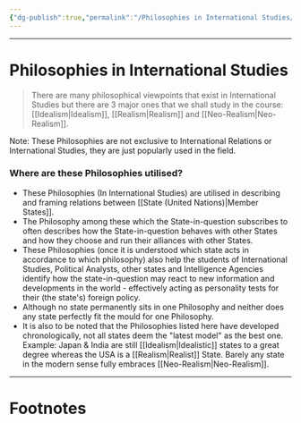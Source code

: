 ```yaml
---
{"dg-publish":true,"permalink":"/Philosophies in International Studies/","tags":["Academics","Philosophy","politics"]}
---
```



---
# Philosophies in International Studies
> There are many philosophical viewpoints that exist in International Studies but there are 3 major ones that we shall study in the course: [[Idealism\|Idealism]], [[Realism\|Realism]] and [[Neo-Realism\|Neo-Realism]].

Note: These Philosophies are not exclusive to International Relations or International Studies, they are just popularly used in the field.
### Where are these Philosophies utilised?
- These Philosophies (In International Studies) are utilised in describing and framing relations between [[State (United Nations)\|Member States]].
- The Philosophy among these which the State-in-question subscribes to often describes how the State-in-question behaves with other States and how they choose and run their alliances with other States.
- These Philosophies (once it is understood which state acts in accordance to which philosophy) also help the students of International Studies, Political Analysts, other states and Intelligence Agencies identify how the state-in-question may react to new information and developments in the world - effectively acting as personality tests for their (the state's) foreign policy.
- Although no state permanently sits in one Philosophy and neither does any state perfectly fit the mould for one Philosophy.
- It is also to be noted that the Philosophies listed here have developed chronologically, not all states deem the "latest model" as the best one. Example: Japan & India are still [[Idealism\|Idealistic]] states to a great degree whereas the USA is a [[Realism\|Realist]] State. Barely any state in the modern sense fully embraces [[Neo-Realism\|Neo-Realism]].

---
# Footnotes